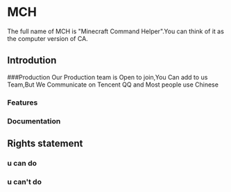 # MCH
The full name of MCH is "Minecraft Command Helper".You can think of it as the computer version of CA.                                                                   
## Introdution

###Production
Our Production team is Open to join,You Can add to us Team,But We Communicate on Tencent QQ and Most people use Chinese

### Features
### Documentation
## Rights statement
### u can do
### u can't do
